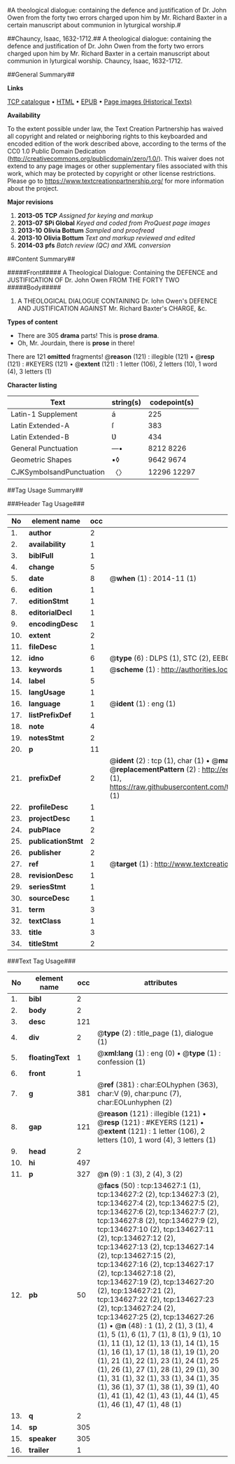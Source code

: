 #A theological dialogue: containing the defence and justification of Dr. John Owen from the forty two errors charged upon him by Mr. Richard Baxter in a certain manuscript about communion in lyturgical worship.#

##Chauncy, Isaac, 1632-1712.##
A theological dialogue: containing the defence and justification of Dr. John Owen from the forty two errors charged upon him by Mr. Richard Baxter in a certain manuscript about communion in lyturgical worship.
Chauncy, Isaac, 1632-1712.

##General Summary##

**Links**

[TCP catalogue](http://www.ota.ox.ac.uk/tcp/)  • 
[HTML](http://tei.it.ox.ac.uk/tcp/Texts-HTML/free/A79/A79438.html)  • 
[EPUB](http://tei.it.ox.ac.uk/tcp/Texts-EPUB/free/A79/A79438.epub) • 
[Page images (Historical Texts)](https://historicaltexts.jisc.ac.uk/eebo-99896601e)

**Availability**

To the extent possible under law, the Text Creation Partnership has waived all copyright and related or neighboring rights to this keyboarded and encoded edition of the work described above, according to the terms of the CC0 1.0 Public Domain Dedication (http://creativecommons.org/publicdomain/zero/1.0/). This waiver does not extend to any page images or other supplementary files associated with this work, which may be protected by copyright or other license restrictions. Please go to https://www.textcreationpartnership.org/ for more information about the project.

**Major revisions**

1. __2013-05__ __TCP__ *Assigned for keying and markup*
1. __2013-07__ __SPi Global__ *Keyed and coded from ProQuest page images*
1. __2013-10__ __Olivia Bottum__ *Sampled and proofread*
1. __2013-10__ __Olivia Bottum__ *Text and markup reviewed and edited*
1. __2014-03__ __pfs__ *Batch review (QC) and XML conversion*

##Content Summary##

#####Front#####
A Theological Dialogue: Containing the DEFENCE and JUSTIFICATION OF Dr. John Owen FROM THE FORTY TWO
#####Body#####

1. A THEOLOGICAL DIALOGUE CONTAINING Dr. Iohn Owen's DEFENCE AND JUSTIFICATION AGAINST Mr. Richard Baxter's CHARGE, &c.

**Types of content**

  * There are 305 **drama** parts! This is **prose drama**.
  * Oh, Mr. Jourdain, there is **prose** in there!

There are 121 **omitted** fragments! 
 @__reason__ (121) : illegible (121)  •  @__resp__ (121) : #KEYERS (121)  •  @__extent__ (121) : 1 letter (106), 2 letters (10), 1 word (4), 3 letters (1)

**Character listing**


|Text|string(s)|codepoint(s)|
|---|---|---|
|Latin-1 Supplement|á|225|
|Latin Extended-A|ſ|383|
|Latin Extended-B|Ʋ|434|
|General Punctuation|—•|8212 8226|
|Geometric Shapes|▪◊|9642 9674|
|CJKSymbolsandPunctuation|〈〉|12296 12297|

##Tag Usage Summary##

###Header Tag Usage###

|No|element name|occ|attributes|
|---|---|---|---|
|1.|__author__|2||
|2.|__availability__|1||
|3.|__biblFull__|1||
|4.|__change__|5||
|5.|__date__|8| @__when__ (1) : 2014-11 (1)|
|6.|__edition__|1||
|7.|__editionStmt__|1||
|8.|__editorialDecl__|1||
|9.|__encodingDesc__|1||
|10.|__extent__|2||
|11.|__fileDesc__|1||
|12.|__idno__|6| @__type__ (6) : DLPS (1), STC (2), EEBO-CITATION (1), PROQUEST (1), VID (1)|
|13.|__keywords__|1| @__scheme__ (1) : http://authorities.loc.gov/ (1)|
|14.|__label__|5||
|15.|__langUsage__|1||
|16.|__language__|1| @__ident__ (1) : eng (1)|
|17.|__listPrefixDef__|1||
|18.|__note__|4||
|19.|__notesStmt__|2||
|20.|__p__|11||
|21.|__prefixDef__|2| @__ident__ (2) : tcp (1), char (1)  •  @__matchPattern__ (2) : ([0-9\-]+):([0-9IVX]+) (1), (.+) (1)  •  @__replacementPattern__ (2) : http://eebo.chadwyck.com/downloadtiff?vid=$1&page=$2 (1), https://raw.githubusercontent.com/textcreationpartnership/Texts/master/tcpchars.xml#$1 (1)|
|22.|__profileDesc__|1||
|23.|__projectDesc__|1||
|24.|__pubPlace__|2||
|25.|__publicationStmt__|2||
|26.|__publisher__|2||
|27.|__ref__|1| @__target__ (1) : http://www.textcreationpartnership.org/docs/. (1)|
|28.|__revisionDesc__|1||
|29.|__seriesStmt__|1||
|30.|__sourceDesc__|1||
|31.|__term__|3||
|32.|__textClass__|1||
|33.|__title__|3||
|34.|__titleStmt__|2||


###Text Tag Usage###

|No|element name|occ|attributes|
|---|---|---|---|
|1.|__bibl__|2||
|2.|__body__|2||
|3.|__desc__|121||
|4.|__div__|2| @__type__ (2) : title_page (1), dialogue (1)|
|5.|__floatingText__|1| @__xml:lang__ (1) : eng (0)  •  @__type__ (1) : confession (1)|
|6.|__front__|1||
|7.|__g__|381| @__ref__ (381) : char:EOLhyphen (363), char:V (9), char:punc (7), char:EOLunhyphen (2)|
|8.|__gap__|121| @__reason__ (121) : illegible (121)  •  @__resp__ (121) : #KEYERS (121)  •  @__extent__ (121) : 1 letter (106), 2 letters (10), 1 word (4), 3 letters (1)|
|9.|__head__|2||
|10.|__hi__|497||
|11.|__p__|327| @__n__ (9) : 1 (3), 2 (4), 3 (2)|
|12.|__pb__|50| @__facs__ (50) : tcp:134627:1 (1), tcp:134627:2 (2), tcp:134627:3 (2), tcp:134627:4 (2), tcp:134627:5 (2), tcp:134627:6 (2), tcp:134627:7 (2), tcp:134627:8 (2), tcp:134627:9 (2), tcp:134627:10 (2), tcp:134627:11 (2), tcp:134627:12 (2), tcp:134627:13 (2), tcp:134627:14 (2), tcp:134627:15 (2), tcp:134627:16 (2), tcp:134627:17 (2), tcp:134627:18 (2), tcp:134627:19 (2), tcp:134627:20 (2), tcp:134627:21 (2), tcp:134627:22 (2), tcp:134627:23 (2), tcp:134627:24 (2), tcp:134627:25 (2), tcp:134627:26 (1)  •  @__n__ (48) : 1 (1), 2 (1), 3 (1), 4 (1), 5 (1), 6 (1), 7 (1), 8 (1), 9 (1), 10 (1), 11 (1), 12 (1), 13 (1), 14 (1), 15 (1), 16 (1), 17 (1), 18 (1), 19 (1), 20 (1), 21 (1), 22 (1), 23 (1), 24 (1), 25 (1), 26 (1), 27 (1), 28 (1), 29 (1), 30 (1), 31 (1), 32 (1), 33 (1), 34 (1), 35 (1), 36 (1), 37 (1), 38 (1), 39 (1), 40 (1), 41 (1), 42 (1), 43 (1), 44 (1), 45 (1), 46 (1), 47 (1), 48 (1)|
|13.|__q__|2||
|14.|__sp__|305||
|15.|__speaker__|305||
|16.|__trailer__|1||
